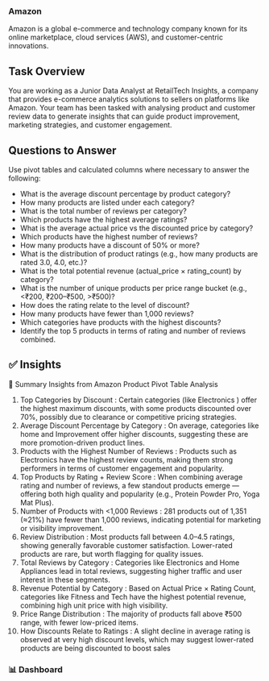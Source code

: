 ### Amazon
Amazon is a global e-commerce and technology company known for its online marketplace, cloud services (AWS), and customer-centric innovations.
## Task Overview
You are working as a Junior Data Analyst at RetailTech Insights, a company that provides 
e-commerce analytics solutions to sellers on platforms like Amazon. Your team has been 
tasked with analysing product and customer review data to generate insights that can 
guide product improvement, marketing strategies, and customer engagement. 
## Questions to Answer
Use pivot tables and calculated columns where necessary to answer the following: 
- What is the average discount percentage by product category? 
- How many products are listed under each category? 
- What is the total number of reviews per category?  
- Which products have the highest average ratings? 
- What is the average actual price vs the discounted price by category? 
- Which products have the highest number of reviews? 
- How many products have a discount of 50% or more? 
- What is the distribution of product ratings (e.g., how many products are rated 3.0, 
4.0, etc.)? 
- What is the total potential revenue (actual_price × rating_count) by category? 
- What is the number of unique products per price range bucket (e.g., <₹200, 
₹200–₹500, >₹500)? 
- How does the rating relate to the level of discount? 
- How many products have fewer than 1,000 reviews? 
- Which categories have products with the highest discounts? 
- Identify the top 5 products in terms of rating and number of reviews combined.

## ✅ Insights
🧠 Summary Insights from Amazon Product Pivot Table Analysis
1.	Top Categories by Discount
:	Certain categories (like Electronics ) offer the highest maximum discounts, with some products discounted over 70%, possibly due to clearance or competitive pricing strategies.
2.	Average Discount Percentage by Category
:	On average, categories like home and Improvement offer higher discounts, suggesting these are more promotion-driven product lines.
3.	Products with the Highest Number of Reviews
:	Products such as Electronics have the highest review counts, making them strong performers in terms of customer engagement and popularity.
4.	Top Products by Rating + Review Score
:	When combining average rating and number of reviews, a few standout products emerge — offering both high quality and popularity (e.g., Protein Powder Pro, Yoga Mat Plus).
5.	Number of Products with <1,000 Reviews
:	281 products out of 1,351 (≈21%) have fewer than 1,000 reviews, indicating potential for marketing or visibility improvement.
6.	Review Distribution
:	Most products fall between 4.0–4.5 ratings, showing generally favorable customer satisfaction. Lower-rated products are rare, but worth flagging for quality issues.
7.	Total Reviews by Category
:	Categories like Electronics and Home Appliances lead in total reviews, suggesting higher traffic and user interest in these segments.
8.	Revenue Potential by Category
:	Based on Actual Price × Rating Count, categories like Fitness and Tech have the highest potential revenue, combining high unit price with high visibility.
9.	Price Range Distribution
:	The majority of products fall above ₹500 range, with fewer low-priced items. 
10.	How Discounts Relate to Ratings
:	A slight decline in average rating is observed at very high discount levels, which may suggest lower-rated products are being discounted to boost sales

### 📊 Dashboard

